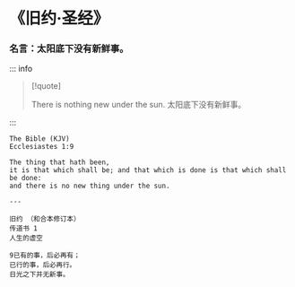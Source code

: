 # 《旧约·圣经》

### 名言：太阳底下没有新鲜事。

::: info

> [!quote]
>
> There is nothing new under the sun.
> 太阳底下没有新鲜事。

:::

```
The Bible (KJV)
Ecclesiastes 1:9

The thing that hath been,
it is that which shall be; and that which is done is that which shall be done:
and there is no new thing under the sun.

---

旧约 （和合本修订本）
传道书 1
人生的虚空

9已有的事，后必再有；
已行的事，后必再行。
日光之下并无新事。
```
